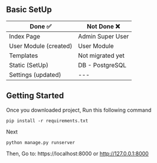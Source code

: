 ## **Basic SetUp**

Done ✅ | Not Done  ❌
------------------|------------------
Index  Page |Admin Super User
User Module (created) | User Module
Templates | Not migrated yet
Static (SetUp) | DB - PostgreSQL
Settings (updated) | ---

## **Getting Started**

Once you downloaded project, Run this following command
```
pip install -r requirements.txt
```
Next
```
python manage.py runserver
```
Then, Go to: https://localhost:8000 or http://127.0.0.1:8000